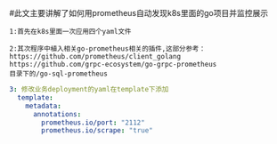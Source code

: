 #此文主要讲解了如何用prometheus自动发现k8s里面的go项目并监控展示

```
1:首先在k8s里面一次应用四个yaml文件
```

```
2:其次程序中植入相关go-prometheus相关的插件,这部分参考：
https://github.com/prometheus/client_golang
https://github.com/grpc-ecosystem/go-grpc-prometheus
目录下的/go-sql-prometheus
```
```yaml  
3: 修改业务deployment的yaml在template下添加
  template:
    metadata:
      annotations:
        prometheus.io/port: "2112"
        prometheus.io/scrape: "true"
```
